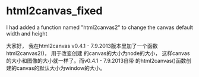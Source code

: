 html2canvas_fixed
=================

I had added a function named "html2canvas2" to change the canvas default width and height

大家好， 我在html2canvas v0.4.1 - 7.9.2013版本里加了一个函数 html2canvas2()， 用于改变创建
的canvas的大小为node的大小， 这样canvas的大小和图像的大小就一样了。而v0.4.1 - 7.9.2013自带
的html2canvas()函数创建的canvas的默认大小为window的大小。
